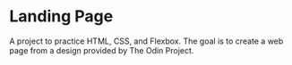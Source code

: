 # Landing Page
 A project to practice HTML, CSS, and Flexbox. The goal is to create a web page from a design provided by The Odin Project.